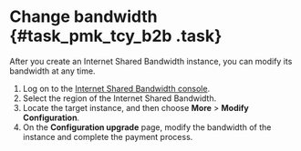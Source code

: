 # Change bandwidth {#task_pmk_tcy_b2b .task}

After you create an Internet Shared Bandwidth instance, you can modify its bandwidth at any time.

1.  Log on to the [Internet Shared Bandwidth console](https://vpcnext.console.aliyun.com/cbwp/cn-hongkong/cbwps). 
2.  Select the region of the Internet Shared Bandwidth. 
3.  Locate the target instance, and then choose **More** \> **Modify Configuration**. 
4.  On the **Configuration upgrade** page, modify the bandwidth of the instance and complete the payment process. 

